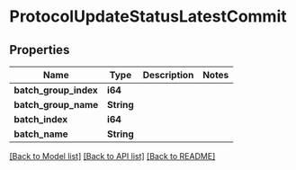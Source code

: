 # ProtocolUpdateStatusLatestCommit

## Properties

Name | Type | Description | Notes
------------ | ------------- | ------------- | -------------
**batch_group_index** | **i64** |  | 
**batch_group_name** | **String** |  | 
**batch_index** | **i64** |  | 
**batch_name** | **String** |  | 

[[Back to Model list]](../README.md#documentation-for-models) [[Back to API list]](../README.md#documentation-for-api-endpoints) [[Back to README]](../README.md)


